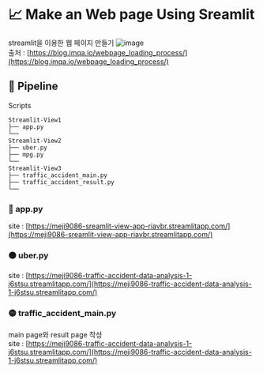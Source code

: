 # 📈 Make an Web page Using Sreamlit
streamlit을 이용한 웹 페이지 만들기
![image](https://user-images.githubusercontent.com/72390138/196334044-44d2def7-80c7-4fc4-98a7-7f88dce80a89.png)               
출처 : [https://blog.imqa.io/webpage_loading_process/](https://blog.imqa.io/webpage_loading_process/)                

## 📜 Pipeline         
Scripts
```
Streamlit-View1      
├── app.py           
└──       
Streamlit-View2       
├── uber.py     
├── mpg.py           
└──        
Streamlit-View3        
├── traffic_accident_main.py
├── traffic_accident_result.py
└──  
```

### 🔴 app.py                    
site : [https://meji9086-sreamlit-view-app-riavbr.streamlitapp.com/](https://meji9086-sreamlit-view-app-riavbr.streamlitapp.com/)            

### 🟠 uber.py           
site : [https://meji9086-traffic-accident-data-analysis-1-j6stsu.streamlitapp.com/](https://meji9086-traffic-accident-data-analysis-1-j6stsu.streamlitapp.com/)

### 🟡 traffic_accident_main.py   
main page와 result page 작성          
site : [https://meji9086-traffic-accident-data-analysis-1-j6stsu.streamlitapp.com/](https://meji9086-traffic-accident-data-analysis-1-j6stsu.streamlitapp.com/)    
